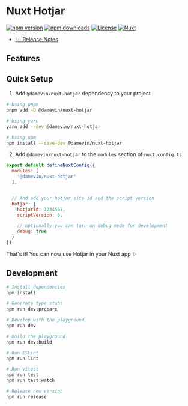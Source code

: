<!--
Get your module up and running quickly.

Find and replace all on all files (CMD+SHIFT+F):
- Name: My Module
- Package name: @damevin/nuxt-hotjar
- Description: My new Nuxt module
-->

# Nuxt Hotjar 

[![npm version][npm-version-src]][npm-version-href]
[![npm downloads][npm-downloads-src]][npm-downloads-href]
[![License][license-src]][license-href]
[![Nuxt][nuxt-src]][nuxt-href]

- [✨ &nbsp;Release Notes](/CHANGELOG.md)


## Features

## Quick Setup

1. Add `@damevin/nuxt-hotjar` dependency to your project

```bash
# Using pnpm
pnpm add -D @damevin/nuxt-hotjar

# Using yarn
yarn add --dev @damevin/nuxt-hotjar

# Using npm
npm install --save-dev @damevin/nuxt-hotjar
```

2. Add `@damevin/nuxt-hotjar` to the `modules` section of `nuxt.config.ts`

```js
export default defineNuxtConfig({
  modules: [
    '@damevin/nuxt-hotjar'
  ],


  // And add your hotjar site id and the script version
  hotjar: {
    hotjarId: 1234567,
    scriptVersion: 6,

    // optionally you can turn on debug mode for development
    debug: true
  }
})
```

That's it! You can now use Hotjar in your Nuxt app ✨

## Development

```bash
# Install dependencies
npm install

# Generate type stubs
npm run dev:prepare

# Develop with the playground
npm run dev

# Build the playground
npm run dev:build

# Run ESLint
npm run lint

# Run Vitest
npm run test
npm run test:watch

# Release new version
npm run release
```

<!-- Badges -->
[npm-version-src]: https://img.shields.io/npm/v/@damevin/nuxt-hotjar/latest.svg?style=flat&colorA=18181B&colorB=28CF8D
[npm-version-href]: https://npmjs.com/package/@damevin/nuxt-hotjar

[npm-downloads-src]: https://img.shields.io/npm/dm/@damevin/nuxt-hotjar.svg?style=flat&colorA=18181B&colorB=28CF8D
[npm-downloads-href]: https://npmjs.com/package/@damevin/nuxt-hotjar

[license-src]: https://img.shields.io/npm/l/@damevin/nuxt-hotjar.svg?style=flat&colorA=18181B&colorB=28CF8D
[license-href]: https://npmjs.com/package/@damevin/nuxt-hotjar

[nuxt-src]: https://img.shields.io/badge/Nuxt-18181B?logo=nuxt.js
[nuxt-href]: https://nuxt.com
